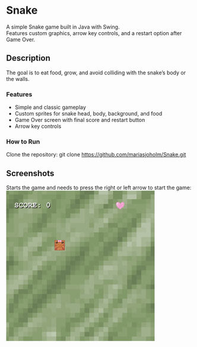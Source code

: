 # Snake
A simple Snake game built in Java with Swing.  
Features custom graphics, arrow key controls, and a restart option after Game Over.

## Description
The goal is to eat food, grow, and avoid colliding with the snake’s body or the walls.  

### Features
- Simple and classic gameplay
- Custom sprites for snake head, body, background, and food  
- Game Over screen with final score and restart button  
- Arrow key controls
### How to Run
Clone the repository:
git clone https://github.com/mariasjoholm/Snake.git
## Screenshots
Starts the game and needs to press the right or left arrow to start the game: 
<img src="screenshots/1gamestart.png" alt="home screen" width="400">
